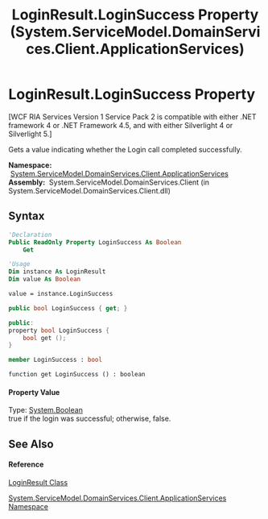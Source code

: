 ﻿---
title: LoginResult.LoginSuccess Property  (System.ServiceModel.DomainServices.Client.ApplicationServices)
TOCTitle: LoginSuccess Property
ms:assetid: P:System.ServiceModel.DomainServices.Client.ApplicationServices.LoginResult.LoginSuccess
ms:mtpsurl: https://msdn.microsoft.com/en-us/library/system.servicemodel.domainservices.client.applicationservices.loginresult.loginsuccess(v=VS.91)
ms:contentKeyID: 28898983
ms.date: 01/27/2012
mtps_version: v=VS.91
f1_keywords:
- System.ServiceModel.DomainServices.Client.ApplicationServices.LoginResult.LoginSuccess
- System.ServiceModel.DomainServices.Client.ApplicationServices.LoginResult.get_LoginSuccess
dev_langs:
- CSharp
- JScript
- VB
- FSharp
- c++
api_location:
- System.ServiceModel.DomainServices.Client.dll
api_name:
- System.ServiceModel.DomainServices.Client.ApplicationServices.LoginResult.get_LoginSuccess
- System.ServiceModel.DomainServices.Client.ApplicationServices.LoginResult.LoginSuccess
api_type:
- Managed
topic_type:
- apiref
- kbSyntax
product_family_name: VS
ROBOTS: INDEX,FOLLOW
---

# LoginResult.LoginSuccess Property

\[WCF RIA Services Version 1 Service Pack 2 is compatible with either .NET framework 4 or .NET Framework 4.5, and with either Silverlight 4 or Silverlight 5.\]

Gets a value indicating whether the Login call completed successfully.

**Namespace:**  [System.ServiceModel.DomainServices.Client.ApplicationServices](ff457765\(v=vs.91\).md)  
**Assembly:**  System.ServiceModel.DomainServices.Client (in System.ServiceModel.DomainServices.Client.dll)

## Syntax

``` vb
'Declaration
Public ReadOnly Property LoginSuccess As Boolean
    Get
```

``` vb
'Usage
Dim instance As LoginResult
Dim value As Boolean

value = instance.LoginSuccess
```

``` csharp
public bool LoginSuccess { get; }
```

``` c++
public:
property bool LoginSuccess {
    bool get ();
}
```

``` fsharp
member LoginSuccess : bool
```

``` jscript
function get LoginSuccess () : boolean
```

#### Property Value

Type: [System.Boolean](https://msdn.microsoft.com/en-us/library/a28wyd50)  
true if the login was successful; otherwise, false.  

## See Also

#### Reference

[LoginResult Class](ff457786\(v=vs.91\).md)

[System.ServiceModel.DomainServices.Client.ApplicationServices Namespace](ff457765\(v=vs.91\).md)

